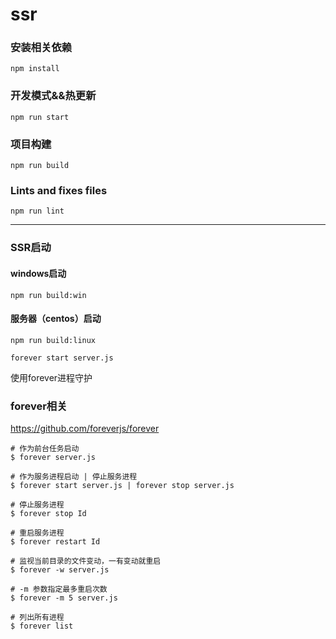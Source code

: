 # ssr

### 安装相关依赖
```
npm install
```

### 开发模式&&热更新
```
npm run start
```

### 项目构建
```
npm run build
```

### Lints and fixes files
```
npm run lint
```

-----------------------

### SSR启动

#### windows启动
```
npm run build:win

```

#### 服务器（centos）启动
```
npm run build:linux

forever start server.js
```
使用forever进程守护

### forever相关
https://github.com/foreverjs/forever
```
# 作为前台任务启动
$ forever server.js

# 作为服务进程启动 | 停止服务进程
$ forever start server.js | forever stop server.js

# 停止服务进程
$ forever stop Id

# 重启服务进程
$ forever restart Id

# 监视当前目录的文件变动，一有变动就重启
$ forever -w server.js

# -m 参数指定最多重启次数
$ forever -m 5 server.js 

# 列出所有进程
$ forever list
```
